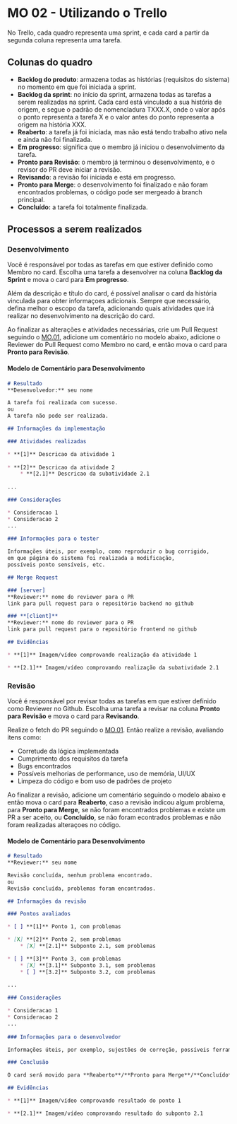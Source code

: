 # MO 02 - Utilizando o Trello

No Trello, cada quadro representa uma sprint, e cada card a partir da segunda coluna representa uma tarefa.

## Colunas do quadro

- **Backlog do produto**: armazena todas as histórias (requisitos do sistema) no momento em que foi iniciada a sprint.
- **Backlog da sprint**: no início da sprint, armazena todas as tarefas a serem realizadas na sprint. 
Cada card está vinculado a sua história de origem, e segue o padrão de nomencladura TXXX.X, onde o valor após o ponto
representa a tarefa X e o valor antes do ponto representa a origem na história XXX.
- **Reaberto**: a tarefa já foi iniciada, mas não está tendo trabalho ativo nela e ainda não foi finalizada.
- **Em progresso**: significa que o membro já iniciou o desenvolvimento da tarefa.
- **Pronto para Revisão**: o membro já terminou o desenvolvimento, e o revisor do PR deve iniciar a revisão.
- **Revisando**: a revisão foi iniciada e está em progresso.
- **Pronto para Merge**: o desenvolvimento foi finalizado e não foram encontrados problemas,
o código pode ser mergeado à branch principal.
- **Concluído:** a tarefa foi totalmente finalizada.

## Processos a serem realizados

### Desenvolvimento

Você é responsável por todas as tarefas em que estiver definido como Membro no card.
Escolha uma tarefa a desenvolver na coluna **Backlog da Sprint** e mova o card para **Em progresso**.

Além da descrição e título do card, é possível analisar o card da história vinculada para obter informaçoes adicionais.
Sempre que necessário, defina melhor o escopo da tarefa, adicionando quais atividades que irá realizar no desenvolvimento na descrição do card.

Ao finalizar as alterações e atividades necessárias, crie um Pull Request seguindo o [MO.01](./MO.01-Git-Github.md),
adicione um comentário no modelo abaixo, adicione o Reviewer do Pull Request como Membro no card, e então mova o card para **Pronto para Revisão**.

#### Modelo de Comentário para Desenvolvimento

```markdown
# Resultado
**Desenvolvedor:** seu nome

A tarefa foi realizada com sucesso.
ou
A tarefa não pode ser realizada.

## Informações da implementação

### Atividades realizadas

* **[1]** Descricao da atividade 1
  
* **[2]** Descricao da atividade 2
    * **[2.1]** Descricao da subatividade 2.1
      
...

### Considerações

* Consideracao 1
* Consideracao 2
...
  
### Informações para o tester

Informações úteis, por exemplo, como reproduzir o bug corrigido,
em que página do sistema foi realizada a modificação,
possíveis ponto sensíveis, etc.

## Merge Request

### [server]
**Reviewer:** nome do reviewer para o PR
link para pull request para o repositório backend no github

### **[client]**
**Reviewer:** nome do reviewer para o PR
link para pull request para o repositório frontend no github

## Evidências

* **[1]** Imagem/vídeo comprovando realização da atividade 1

* **[2.1]** Imagem/vídeo comprovando realização da subatividade 2.1
```

### Revisão

Você é responsável por revisar todas as tarefas em que estiver definido como Reviewer no Github.
Escolha uma tarefa a revisar na coluna **Pronto para Revisão** e mova o card para **Revisando**.

Realize o fetch do PR seguindo o [MO.01](./MO.01-Git-Github.md). Então realize a revisão, avaliando itens como:
- Corretude da lógica implementada
- Cumprimento dos requisitos da tarefa
- Bugs encontrados
- Possíveis melhorias de performance, uso de memória, UI/UX
- Limpeza do código e bom uso de padrões de projeto

Ao finalizar a revisão, adicione um comentário seguindo o modelo abaixo e então mova o card para
**Reaberto**, caso a revisão indicou algum problema, para **Pronto para Merge**, se não foram encontrados problemas
e existe um PR a ser aceito, ou **Concluído**, se não foram econtrados problemas e não foram realizadas alteraçoes no código.

#### Modelo de Comentário para Desenvolvimento

```markdown
# Resultado
**Reviewer:** seu nome

Revisão concluída, nenhum problema encontrado.
ou
Revisão concluída, problemas foram encontrados.

## Informações da revisão

### Pontos avaliados

* [ ] **[1]** Ponto 1, com problemas

* [X] **[2]** Ponto 2, sem problemas
    * [X] **[2.1]** Subponto 2.1, sem problemas

* [ ] **[3]** Ponto 3, com problemas
    * [X] **[3.1]** Subponto 3.1, sem problemas
    * [ ] **[3.2]** Subponto 3.2, com problemas
      
...

### Considerações

* Consideracao 1
* Consideracao 2
...
  
### Informações para o desenvolvedor

Informações úteis, por exemplo, sujestões de correção, possíveis ferramentas a serem utilizadas, possíveis melhorias.

### Conclusão

O card será movido para **Reaberto**/**Pronto para Merge**/**Concluído**

## Evidências

* **[1]** Imagem/vídeo comprovando resultado do ponto 1

* **[2.1]** Imagem/vídeo comprovando resultado do subponto 2.1
```
